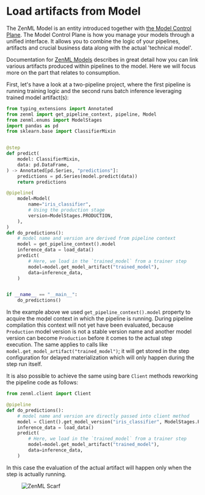 # Load artifacts from Model

The ZenML Model is an entity introduced together with [the Model Control Plane](../use-the-model-control-plane/README.md). The Model Control Plane is how you manage your models through a unified interface. It allows you to combine the logic of your pipelines, artifacts and crucial business data along with the actual 'technical model'.

Documentation for [ZenML Models](../use-the-model-control-plane/README.md) describes in great detail how you can link various artifacts produced within pipelines to the model. Here we will focus more on the part that relates to consumption.

First, let's have a look at a two-pipeline project, where the first pipeline is running training logic and the second runs batch inference leveraging trained model artifact(s):

```python
from typing_extensions import Annotated
from zenml import get_pipeline_context, pipeline, Model
from zenml.enums import ModelStages
import pandas as pd
from sklearn.base import ClassifierMixin


@step
def predict(
    model: ClassifierMixin,
    data: pd.DataFrame,
) -> Annotated[pd.Series, "predictions"]:
    predictions = pd.Series(model.predict(data))
    return predictions

@pipeline(
    model=Model(
        name="iris_classifier",
        # Using the production stage
        version=ModelStages.PRODUCTION,
    ),
)
def do_predictions():
    # model name and version are derived from pipeline context
    model = get_pipeline_context().model
    inference_data = load_data()
    predict(
        # Here, we load in the `trained_model` from a trainer step
        model=model.get_model_artifact("trained_model"),  
        data=inference_data,
    )


if __name__ == "__main__":
    do_predictions()
```

In the example above we used `get_pipeline_context().model` property to acquire the model context in which the pipeline is running. During pipeline compilation this context will not yet have been evaluated, because `Production` model version is not a stable version name and another model version can become `Production` before it comes to the actual step execution. The same applies to calls like `model.get_model_artifact("trained_model")`; it will get stored in the step configuration for delayed materialization which will only happen during the step run itself.

It is also possible to achieve the same using bare `Client` methods reworking the pipeline code as follows:

```python
from zenml.client import Client

@pipeline
def do_predictions():
    # model name and version are directly passed into client method
    model = Client().get_model_version("iris_classifier", ModelStages.PRODUCTION)
    inference_data = load_data()
    predict(
        # Here, we load in the `trained_model` from a trainer step
        model=model.get_model_artifact("trained_model"),  
        data=inference_data,
    )
```

In this case the evaluation of the actual artifact will happen only when the step is actually running.
<!-- For scarf -->
<figure><img alt="ZenML Scarf" referrerpolicy="no-referrer-when-downgrade" src="https://static.scarf.sh/a.png?x-pxid=f0b4f458-0a54-4fcd-aa95-d5ee424815bc" /></figure>


